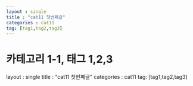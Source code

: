 ```yaml
---
layout : single
title : "cat11 첫번째글"
categories : cat11
tag: [tag1,tag2,tag3]
---
```


# 카테고리 1-1, 태그 1,2,3

layout : single
title : "cat11 첫번째글"
categories : cat11
tag: [tag1,tag2,tag3]
